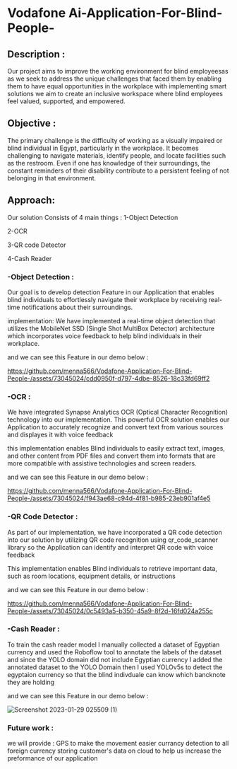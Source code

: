 # Vodafone Ai-Application-For-Blind-People-
## Description :
Our project aims to improve the working environment for blind employeesas as we seek to address the unique challenges that faced them by enabling them to have equal opportunities in the workplace with implementing smart solutions we aim to create an inclusive workspace where blind employees feel valued, supported, and empowered.

## Objective :
The primary challenge is the difficulty of working as a visually impaired or blind individual in Egypt, particularly in the workplace. It becomes challenging to navigate materials, identify people, and locate facilities such as the restroom. Even if one has knowledge of their surroundings, the constant reminders of their disability contribute to a persistent feeling of not belonging in that environment.


## Approach:
Our solution Consists of 4 main things :
1-Object Detection 

2-OCR

3-QR code Detector

4-Cash Reader

### -Object Detection :
Our goal is to develop detection Feature in our Application that enables blind individuals to effortlessly navigate their workplace by receiving real-time notifications about their surroundings. 

implementation: We have implemented a real-time object detection that utilizes the MobileNet SSD (Single Shot MultiBox Detector) architecture which incorporates voice feedback to help blind individuals in their workplace. 

and we can see this Feature in our demo below :

https://github.com/menna566/Vodafone-Application-For-Blind-People-/assets/73045024/cdd0950f-d797-4dbe-8526-18c33fd69ff2


### -OCR :

We have integrated Synapse Analytics OCR (Optical Character Recognition) technology into our implementation. This powerful OCR solution enables our Application to accurately recognize and convert text from various sources and displayes it with voice feedback

this implementation enables Blind individuals to easily extract text, images, and other content from PDF files and convert them into formats that are more compatible with assistive technologies and screen readers. 

and we can see this Feature in our demo below :


https://github.com/menna566/Vodafone-Application-For-Blind-People-/assets/73045024/f943ae68-c94d-4f81-b985-23eb901af4e5


### -QR Code Detector : 
As part of our implementation, we have incorporated a QR code detection into our solution by utilizing QR code recognition using qr_code_scanner library so the Application can identify and interpret QR code with voice feedback  

This implementation enables Blind individuals to retrieve important data, such as room locations, equipment details, or instructions 

and we can see this Feature in our demo below :

https://github.com/menna566/Vodafone-Application-For-Blind-People-/assets/73045024/0c5493a5-b350-45a9-8f2d-16fd024a255c


### -Cash Reader :
To train the cash reader model I manually collected a dataset of Egyptian currency and used the Roboflow tool to annotate the labels of the dataset and since the YOLO domain did not include Egyptian currency I added the annotated dataset to the YOLO Domain then I used YOLOv5s to detect the egyptaion currency so that the blind indivduale can know which bancknote they are holding 

and we can see this Feature in our demo below :

![Screenshot 2023-01-29 025509 (1)](https://github.com/menna566/Vodafone-Application-For-Blind-People-/assets/73045024/39dfb497-946f-4a6c-acf0-840eeadbcc9a)

### Future work :
we will provide :
GPS to make the movement easier
currancy detection to all foreign currency
storing customer's data on cloud to help us increase the preformance of our application 
